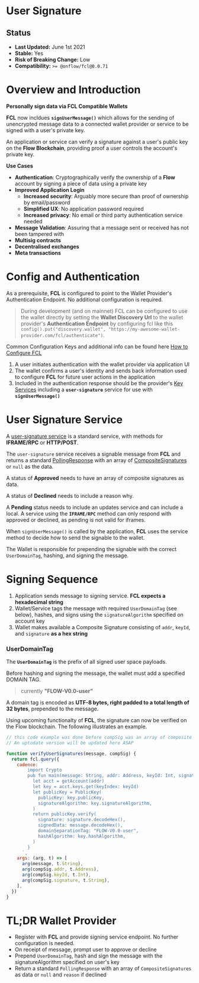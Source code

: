 # User Signature

## Status

- **Last Updated:** June 1st 2021
- **Stable:** Yes
- **Risk of Breaking Change:** Low
- **Compatibility:** `>= @onflow/fcl@0.0.71`

# Overview and Introduction

**Personally sign data via FCL Compatible Wallets**

**FCL** now incldues **`signUserMessage()`** which allows for the sending of unencrypted message data to a connected wallet provider or service to be signed with a user's private key. 

An application or service can verify a signature against a user's public key on the **Flow Blockchain**, providing proof a user controls the account's private key.   

**Use Cases**

- **Authentication**: Cryptographically verify the ownership of a **Flow** account by signing a piece of data using a private key
- **Improved Application Login**
  - **Increased security**: Arguably more secure than proof of ownership by email/password
  - **Simplified UX**: No application password required
  - **Increased privacy**: No email or third party authentication service needed
- **Message Validation**: Assuring that a message sent or received has not been tampered with
- **Multisig contracts**
- **Decentralised exchanges**
- **Meta transactions**


# Config and Authentication

As a prerequisite, **FCL** is configured to point to the Wallet Provider's Authentication Endpoint. No additional configuration is required.

> During development (and on mainnet) FCL can be configured to use the wallet directly by
> setting the **Wallet Discovery Url** to the wallet provider's **Authentication Endpoint**
> by configuring fcl like this `config().put("discovery.wallet", "https://my-awesome-wallet-provider.com/fcl/authenticate")`.

Common Configuration Keys and additional info can be found here [How to Configure FCL](https://github.com/onflow/flow-js-sdk/blob/master/docs/configure-fcl.mdx#common-configuration-keys)

1. A user initiates authentication with the wallet provider via application UI
2. The wallet confirms a user's identity and sends back information used to configure **FCL** for future user actions in the application
3. Included in the authentication response should be the provider's [Key Services](#) including a **`user-signature`** service for use with **`signUserMessage()`**

# User Signature Service

A [user-signature service](https://github.com/onflow/flow-js-sdk/blob/master/packages/fcl/src/current-user/normalize/user-signature.js#L4-L14) is a standard service, with methods for **IFRAME/RPC** or **HTTP/POST**.

The `user-signature` service receives a signable message from **FCL** and returns a standard [PollingResponse](https://github.com/onflow/flow-js-sdk/blob/8e53ac59636e28cdcfa2494de6cb278e71bc14c2/packages/fcl/src/current-user/normalize/polling-response.js#L5) with an array of [CompositeSignatures](https://github.com/onflow/flow-js-sdk/blob/8e53ac59636e28cdcfa2494de6cb278e71bc14c2/packages/fcl/src/current-user/normalize/composite-signature.js#L4) or `null` as the data.

A status of **Approved** needs to have an array of composite signatures as data. 

A status of **Declined** needs to include a reason why. 

A **Pending** status needs to include an updates service and can include a local. 
A service using the **`IFRAME/RPC`** method can only respond with approved or declined, as pending is not valid for iframes.


When `signUserMessage()` is called by the application, **FCL** uses the service method to decide how to send the signable to the wallet.

The Wallet is responsible for prepending the signable with the correct `UserDomainTag`, hashing, and signing the message.

# Signing Sequence

1. Application sends message to signing service. **FCL expects a hexadecimal string**
3. Wallet/Service tags the message with required `UserDomainTag` (see below), hashes, and signs using the `signatureAlgorithm` specified on account key
2. Wallet makes available a Composite Signature consisting of `addr`, `keyId`, and `signature` **as a hex string**

### UserDomainTag
The **`UserDomainTag`** is the prefix of all signed user space payloads.

Before hashing and signing the message, the wallet must add a specified DOMAIN TAG.

> currently **"FLOW-V0.0-user"**

A domain tag is encoded as **UTF-8 bytes, right padded to a total length of 32 bytes**, prepended to the message.

Using upcoming functionalty of **FCL**, the signature can now be verified on the Flow blockchain. The following illustrates an example.

```javascript
// this code example was done before compSig was an array of composite signatures.
// An uptodate version will be updated here ASAP

function verifyUserSignatures(message, compSig) {
  return fcl.query({
    cadence: `
        import Crypto
        pub fun main(message: String, addr: Address, keyId: Int, signature: String): Bool {
          let acct = getAccount(addr)
          let key = acct.keys.get(keyIndex: keyId)
          let publicKey = PublicKey(
            publicKey: key.publicKey,
            signatureAlgorithm: key.signatureAlgorithm,
          )
          return publicKey.verify(
            signature: signature.decodeHex(),
            signedData: message.decodeHex(),
            domainSeparationTag: "FLOW-V0.0-user",
            hashAlgorithm: key.hashAlgorithm,
          )
        }
      `,
    args: (arg, t) => [
      arg(message, t.String),
      arg(compSig.addr, t.Address),
      arg(compSig.keyId, t.Int),
      arg(compSig.signature, t.String),
    ],
  })
}
```

# TL;DR Wallet Provider

- Register with **FCL** and provide signing service endpoint. No further configuration is needed.
- On receipt of message, prompt user to approve or decline
- Prepend `UserDomainTag`, hash and sign the message with the signatureAlgorithm specified on user's key
- Return a standard `PollingResponse` with an array of `CompositeSignatures` as data or `null` and `reason` if declined


